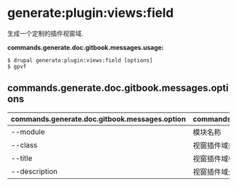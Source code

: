 # generate:plugin:views:field
生成一个定制的插件视窗域.

**commands.generate.doc.gitbook.messages.usage:**
```
$ drupal generate:plugin:views:field [options]
$ gpvf  
```

## commands.generate.doc.gitbook.messages.options
commands.generate.doc.gitbook.messages.option | commands.generate.doc.gitbook.messages.details
-------|-------------
--module | 模块名称
--class | 视窗插件域类名
--title | 视窗插件域标题
--description | 视窗插件域介绍
